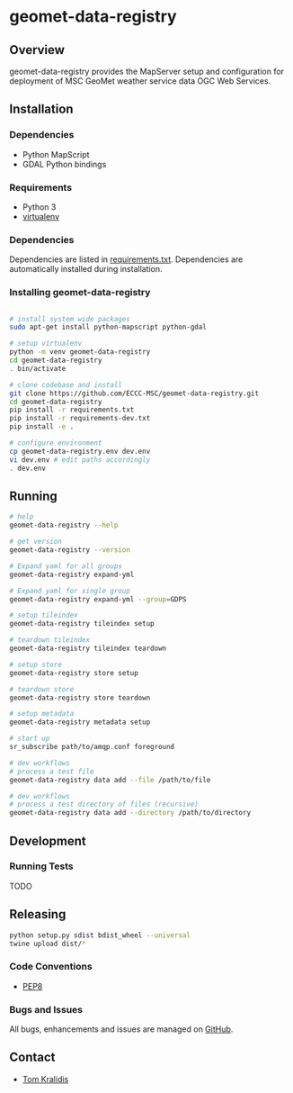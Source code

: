 # geomet-data-registry

## Overview

geomet-data-registry provides the MapServer setup and configuration for deployment
of MSC GeoMet weather service data OGC Web Services.

## Installation

### Dependencies

- Python MapScript
- GDAL Python bindings

### Requirements
- Python 3
- [virtualenv](https://virtualenv.pypa.io/)

### Dependencies
Dependencies are listed in [requirements.txt](requirements.txt). Dependencies
are automatically installed during installation.

### Installing geomet-data-registry
```bash

# install system wide packages
sudo apt-get install python-mapscript python-gdal

# setup virtualenv
python -m venv geomet-data-registry
cd geomet-data-registry
. bin/activate

# clone codebase and install
git clone https://github.com/ECCC-MSC/geomet-data-registry.git
cd geomet-data-registry
pip install -r requirements.txt
pip install -r requirements-dev.txt
pip install -e .

# configure environment
cp geomet-data-registry.env dev.env
vi dev.env # edit paths accordingly
. dev.env
```

## Running

```bash
# help
geomet-data-registry --help

# get version
geomet-data-registry --version

# Expand yaml for all groups
geomet-data-registry expand-yml

# Expand yaml for single group
geomet-data-registry expand-yml --group=GDPS

# setup tileindex
geomet-data-registry tileindex setup

# teardown tileindex
geomet-data-registry tileindex teardown

# setup store
geomet-data-registry store setup

# teardown store
geomet-data-registry store teardown

# setup metadata
geomet-data-registry metadata setup

# start up
sr_subscribe path/to/amqp.conf foreground

# dev workflows
# process a test file
geomet-data-registry data add --file /path/to/file

# dev workflows
# process a test directory of files (recursive)
geomet-data-registry data add --directory /path/to/directory
```

## Development

### Running Tests

TODO

## Releasing

```bash
python setup.py sdist bdist_wheel --universal
twine upload dist/*
```

### Code Conventions

* [PEP8](https://www.python.org/dev/peps/pep-0008)

### Bugs and Issues

All bugs, enhancements and issues are managed on [GitHub](https://github.com/ECCC-MSC/geomet-data-registry).

## Contact

* [Tom Kralidis](https://github.com/tomkralidis)

